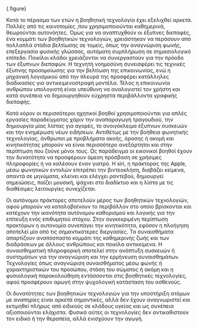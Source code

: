 {.figure}

Κατά το πέρασμα των ετών η βοηθητική τεχνολογία έχει εξελιχθεί αρκετά. Πολλές από τις καινοτομίες ,που χρησιμοποιούνται καθημερινά, θεωρούνται αυτονόητες. Όμως για να αναπτυχθούν οι έξυπνες διεπαφές, ένα κομμάτι των βοηθητικών τεχνολογιών, χρειάστηκαν να περάσουν από πολλαπλά στάδια βελτίωσης σε τομείς, όπως την αναγνώριση φωνής, επεξεργασία φυσικής γλώσσας, αυτόματη συμπλήρωση σε σημασιολογικό επίπεδο. Ποικίλοι κλάδοι χρειάζονται να συνεργαστούν για την πρόοδο των έξυπνων διεπαφών. Η τεχνητή νοημοσύνη συνεισφέρει τις τεχνικές έξυπνης προσομοίωσης για την βελτίωση της επικοινωνίας, ενώ η μηχανική λογισμικού από την πλευρά της προσφέρει κατάλληλες διαδικασίες για αντικειμενοστραφή μοντέλα. Τέλος η επικοινωνία ανθρώπου υπολογιστή είναι υπεύθυνη να αναλογιστεί τον χρήστη και κατά συνέπεια να δημιουργηθούν εύχρηστα περιβάλλοντα γραφικής διεπαφής.

Κατά κόρον οι περισσότεροι ηχητικοί βοηθοί χρησιμοποιούνται για απλές εργασίες παραδείγματος χάριν την αναπαραγωγή τραγουδιού, την δημιουργία μίας λίστας για αγορές, το ανοιγόκλειμα έξυπνων συσκευών και την ενημέρωση νέων ειδήσεων. Αντιθέτως με την βοήθεια φωνητικής τεχνολογίας, άνθρωποι με προβλήματα ακοής, όρασης ή ακομή και κινητικότητας μπορούν να είναι περισσότερο ανεξάρτητοι και στην περίπτωση που ζούνε μόνοι τους. Ως παράδειγμα οι εικονικοί βοηθοί έχουν την δυνατότητα να προσφέρουν άμεση πρόσβαση σε χρήσιμες πληροφορίες ή να καλέσουν έναν γιατρό. Η siri, η πράκτορας της Apple, μέσω φωνητικών εντολών επιτρέπει την βιντεοκλήση, διαβάζει κείμενα, απαντά σε μηνύματα, κλείνει και ελέγχει ραντεβού, δημιουργεί σημειώσεις, παίζει μουσική, ψάχνει στο διαδίκτυο και η λίστα με τις διαθέσιμες λειτουργίες συνεχίζεται.

Οι αυτόνομοι πράκτορες αποτελούν μέρος των βοηθητικών τεχνολογιών, αφού μπορούν να καταλαβαίνουν το περιβάλλον στο οποίο βρίσκονται και κατέχουν την ικανότητα αυτόνομου καθορισμού και λογικής για την επίτευξη ενός επιθυμητού στόχου. Στην συγκεκριμένη περίπτωση πρακτόρων η αυτονομία συνεπάγει την κινητικότητα, εφόσον η πλοήγηση αποτελεί μία από τις σημαντικότερες διεργασίες. Τα συναισθήματα απαρτίζουν αναπόσπαστο κομμάτι της καθημερινής ζωής και των διαδράσεων με άλλους ανθρώπους και ποικίλα αντικείμενα. Η συναισθηματική πληροφορική αποτελεί στην ανάπτυξη συσκευών ή συστημάτων για την αναγνώριση και την ερμήνευση συναισθημάτων. Τεχνολογίες όπως αναγνώριση συναισθήματος μέσω φωνής ή χαρακτηριστικών του προσώπου, στάση του σώματος ή ακόμη και η φυσιολογική παρακολούθηση εντάσσονται στις βοηθητικές τεχνολογίες, αφού προσφέρουν αρωγή στην ψυχολογική κατάσταση του ασθενούς.

Οι δυνατότητες των βοηθητικών τεχνολογιών για την υποστήριξη ατόμων με αναπηρίες είναι αρκετά σημαντικές, αλλά δεν έχουν αναγνωριστεί και εκτιμηθεί πλήρως από ειδικούς σε κλάδους υγείας και ως συνέπεια αξιοποιούνται ελάχιστα. Φυσικά αύτες οι τεχνολογίες δεν αντικαθιστούν τον ειδικό ή την θεραπεία, αλλά ενισχύουν την αγωγή.

